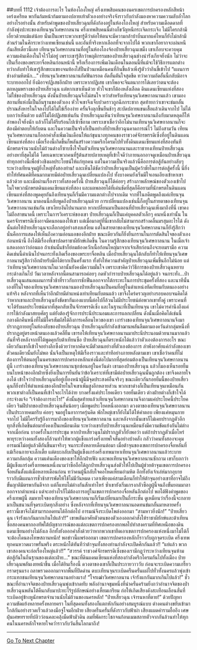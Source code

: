 ##บทที่ 1112 เจ้าต้องการอะไร
ในห้องโถงใหญ่ ครึ่งเทพสิบคนของนครเขตการปกครองหลักสีหน้าเคร่งเครียด พากันก้มหน้าก้มตามองปลายเท้าตัวเองอย่างจริงจังราวกับกำลังมองหาความความลับล้ำโลกอย่างไรอย่างนั้น
สำหรับคำพูดของป๋ายเสี่ยวฉุนที่ดังก้องอยู่ในห้องโถงใหญ่ สำหรับความเดือดดาลที่กำลังพุ่งปะทะของเทียนจุนวิเศษกาลนาน ครึ่งเทพสิบคนนี้ต่างก็ขวัญหนีกระเจิดกระเจิง ไม่มีใครกล้ามีเอี่ยวด้วยแม้แต่น้อย
นั่นเป็นเพราะพวกเขารู้ดีว่าต่อให้ตนจะมีความกล้าบ้าบิ่นมากแค่ไหนก็ยังไม่กล้ามีส่วนร่วมในศึกระหว่างเทพเซียนเช่นนี้ และอันที่จริงหากเลือกที่จะจากไปได้ พวกเขาก็อยากจะเผ่นหนีกันเสียเดี๋ยวนี้เลย
เทียนจุนวิเศษกาลนานที่อยู่ในห้องโถงจ้องป๋ายเสี่ยวฉุนเขม็ง เขาเกือบจะควบคุมความแค้นเคืองในใจไว้ไม่อยู่ เพราะเขารู้สึกว่าพฤติกรรมของป๋ายเสี่ยวฉุนช่างน่ารังเกียจยิ่งนัก
ไม่ว่าจะเป็นเรื่องของพระยาจื่อหลินก่อนหน้านี้ หรือเรื่องการเพิ่มเงินเดือนในตอนนี้ที่แม้จะใช้วิธีการแตกต่าง ทว่ากลับทำให้เขารู้สึกขยะแขยงจนท้องไส้ปั่นป่วนเหมือนคนที่กินขี้แล้วเพิ่งรู้ตัวว่ากินขี้เข้าไป
“แผนการช่างอำมหิตนัก...” เทียนจุนวิเศษกาลนานกัดฟันกรอด อัดอั้นตันใจสุดขีด ทว่าความอัดอั้นนี้กลับมิอาจระบายออกไป ยิ่งมิอาจปฏิเสธอีกฝ่าย เพราะหากปฏิเสธ เขาก็พอจะจินตนาการได้เลยว่าตนจะต้องตกหลุมพรางของป๋ายเสี่ยวฉุน แต่หากเขาเห็นด้วย หัวใจเขาก็ต้องหลั่งเลือด ดินแดนเซียนแห่งที่สองไม่ใช่ของป๋ายเสี่ยวฉุน ดังนั้นป๋ายเสี่ยวฉุนจึงไม่สนใจ ทว่าสำหรับเทียนจุนวิเศษกาลนานแล้ว เขามองสถานที่แห่งนี้เป็นถิ่นฐานของตัวเอง หัวใจเขาจึงเจ็บปวดราวถูกฉีกกระชาก
สุดท้ายกว่าเขาจะข่มกลั้นปราณสังหารในใจลงไปได้ไม่ใช่เรื่องง่าย ครั้นจึงลุกขึ้นยืนช้าๆ สะบัดปลายแขนเสื้อแล้วเดินจากไป ไม่ได้บอกว่าเห็นด้วย แต่ก็ไม่ได้ปฏิเสธเช่นกัน ป๋ายเสี่ยวฉุนเห็นว่าเทียนจุนวิเศษกาลนานถึงกับมาดหลุดก็ให้ลำพองใจยิ่งนัก แล้วก็ไม่ได้รีบร้อนไปเซ้าซี้ถาม เพราะเขาเชื่อว่าอีกไม่นานเทียนจุนวิเศษกาลนานก็จะต้องมีคำตอบให้กับตน
และในความเป็นจริงก็เป็นอย่างที่ป๋ายเสี่ยวฉุนคาดการณ์ไว้ ไม่ถึงสามวัน เทียนจุนวิเศษกาลนานก็ออกคำสั่งเพิ่มเงินเดือนให้แก่ขุนนางทุกคนของราชวงศ์จักรพรรดิเซิ่งที่อยู่ในดินแดนเซียนแห่งที่สอง
เมื่อเรื่องนี้เกิดขึ้นก็พลันสร้างความครึกโครมไปทั่วทั้งดินแดนเซียนแห่งที่สองทันที นักพรตจำนวนนับไม่ถ้วนต่างก็ซาบซึ้งใจในตัวเทียนจุนวิเศษกาลนานและราชาทงเทียนป๋ายเสี่ยวฉุนอย่างหาที่สุดไม่ได้ โดยเฉพาะพวกคนที่รู้ต้นสายปลายเหตุที่เข้าใจดีว่าภายนอกอาจดูเหมือนป๋ายเสี่ยวฉุนทำทุกอย่างนี้เพื่อช่วงชิงผลประโยชน์ให้แก่ทุกคน แต่ในความเป็นจริงแล้วนี่คือการต่อสู้กันอย่างลับๆ ระหว่างเทียนจุนผู้ยิ่งใหญ่ทั้งสองท่าน!
และเห็นได้ชัดว่าป๋ายเสี่ยวฉุนเป็นผู้คว้าชัยในการต่อสู้ครั้งนี้ นี่ยิ่งทำให้ทัศนคติที่คนมากมายมีต่อป๋ายเสี่ยวฉุนเปลี่ยนแปลงไป ทั้งบางคนยังเริ่มมีใจเอนเอียงเข้าหาเขาแล้วด้วย
และเมื่อผ่านเรื่องราวทั้งสองครั้งนี้ ป๋ายเสี่ยวฉุนก็ได้ค่อยๆ สร้างภาพลักษณ์ของตัวเองเข้าไปในใจพวกนักพรตดินแดนเซียนแห่งที่สอง และผลพลอยได้ที่เด่นชัดที่สุดก็คือยามที่นักพรตในดินแดนเซียนแห่งที่สองพูดคุยกันถึงเทียนจุนก็เริ่มมีความแตกต่างไปจากเดิม จากที่ในอดีตพูดถึงแค่เทียนจุนวิเศษกาลนาน มาตอนนี้กลับพูดถึงป๋ายเสี่ยวฉุนด้วย
การเปลี่ยนแปลงเช่นนี้ก็อยู่ในสายตาของเทียนจุนวิเศษกาลนานเช่นกัน เขาเงียบงันไปนานมาก หากเปลี่ยนมาเป็นตอนที่ป๋ายเสี่ยวฉุนเพิ่งมาถึงที่นี่ เขาคงไม่ถือสาขนาดนี้ เพราะในการวิเคราะห์ของเขา ป๋ายเสี่ยวฉุนก็เป็นแค่บุคคลตัวเล็กๆ คนหนึ่งเท่านั้น ในนครจักรพรรดิเซิ่งอาจมีคนยอมลงให้เขา แต่เมื่อมาอยู่ที่นี่เขากลับไม่สามารถสร้างคลื่นมรสุมอะไรได้
ดังนั้นต่อให้ป๋ายเสี่ยวฉุนจะเลือกอยู่อย่างสงบเสงี่ยม แต่ในสายตาของเทียนจุนวิเศษกาลนานก็ยังรู้สึกว่านั่นคือการแสดงให้เห็นถึงความอ่อนแอของอีกฝ่าย ขณะเดียวกันก็ยิ่งยืนกรานในการตัดสินใจของตัวเองก่อนหน้านี้ ถึงได้มีเรื่องที่เขาปลดราชาผียักษ์เกิดขึ้น ในความรู้สึกของเทียนจุนวิเศษกาลนาน ในเมื่อเจ้าแสดงออกว่าอ่อนแอ ถ้าเช่นนั้นข้าก็ย่อมต้องควักเนื้อก้อนใหญ่มาจากเจ้าเสียก่อนถึงจะยอมรามือ
ความคิดเช่นนี้ดำเนินไปจนกระทั่งเกิดเรื่องของพระยาจื่อหลิน เมื่อป๋ายเสี่ยวฉุนโต้กลับก็ทำให้เทียนจุนวิเศษกาลนานรู้สึกว่าอีกฝ่ายรับมือได้ยากเป็นครั้งแรก ทั้งยังให้ความสำคัญป๋ายเสี่ยวฉุนเพิ่มขึ้นอีกไม่น้อย แต่ว่าเทียนจุนวิเศษกาลนานในเวลานั้นยังคงมีความมั่นใจ เพราะเขาคิดว่าวิธีการของป๋ายเสี่ยวฉุนหยาบกระด้างเกินไป วันเวลาหลังจากนี้ตนสามารถค่อยๆ กดหัวกำราบป๋ายเสี่ยวฉุนได้อยู่แล้ว
จนกระทั่ง...ป๋ายเสี่ยวฉุนเสนอแผนการชั่วช้าที่ราวกับการชักฟืนออกจากใต้กระทะในการประชุมครั้งที่สอง และนาทีนั้นเองที่ในใจของเทียนจุนวิเศษกาลนานมองป๋ายเสี่ยวฉุนเป็นคนที่อยู่ในตำแหน่งทัดเทียมกับตนเองอย่างแท้จริง
หลังจากที่เห็นว่าอีกฝ่ายมีตำแหน่งเท่าเทียมกับตนแล้ว เขาจึงใคร่ครวญอย่างรอบคอบจนคิดได้ว่าหากเขาและป๋ายเสี่ยวฉุนยังขัดขากันเองแบบนี้ต่อไปก็ล้วนไม่มีประโยชน์ต่อพวกเขาทั้งคู่ เพราะคนที่จะได้รับผลประโยชน์มากที่สุดกลับเป็นจักรพรรดิเซิ่ง
และในฐานะที่เป็นเทียนจุน เขาไม่ควรคำนึงถึงแค่การใช้กำลังมาสยบศัตรู แต่ยังต้องรู้จักการประนีประนอมและการแลกเปลี่ยน ดังนั้นเมื่อคิดได้เช่นนี้ กลางดึกคืนหนึ่งที่ไม่มีใครสัมผัสได้ถึงการเคลื่อนไหวของเขา เงาร่างของเทียนจุนวิเศษกาลนานจึงมาปรากฏกายอยู่ในห้องลับของป๋ายเสี่ยวฉุน
ป๋ายเสี่ยวฉุนที่กำลังเข้าฌานพลันลืมตามองควันดำกลุ่มหนึ่งที่ปรากฏอยู่ตรงหน้าตนเองแล้วคลี่ยิ้ม เขารอให้เทียนจุนวิเศษกาลนานมาประนีประนอมด้วยนานมากแล้ว
อันที่จริงหลังจากที่ได้พูดคุยกับต้าเทียนซือ ป๋ายเสี่ยวฉุนก็ตระหนักได้แล้วว่าตัวเองต้องการอะไร ขณะเดียวกันเขาก็เข้าใจอย่างลึกซึ้งด้วยว่าหากคิดจะมีตัวตนอย่างที่ตัวเองต้องการ ลำพังอาศัยแค่กำลังของเขาตัวคนเดียวนั้นยังไม่พอ นั่นจึงเป็นเหตุให้มีเรื่องราวและท่าทีอย่างภายหลังตามเขา เขาเชื่อว่าคนที่ไม่ต้องการให้ตนอยู่ในนครเขตการปกครองหลักแห่งนี้ต่อไปมากที่สุดย่อมต้องเป็นเทียนจุนวิเศษกาลนานผู้นี้
เงาร่างของเทียนจุนวิเศษกาลนานซุกซ่อนอยู่ในควันดำ เขามองป๋ายเสี่ยวฉุน แล้วก็มองเห็นรอยยิ้มบนใบหน้าของอีกฝ่ายซึ่งยิ่งเป็นการยืนยันว่าข้อวิเคราะห์ที่เขามีต่อป๋ายเสี่ยวฉุนนั้นถูกต้อง เขาจึงคลายใจลงได้ เข้าใจว่าป๋ายเสี่ยวฉุนที่อยู่เบื้องหน้าผู้นี้มีจุดประสงค์อื่นจริงๆ ขณะเดียวกันรอยยิ้มนี้ของป๋ายเสี่ยวฉุนก็ยิ่งทำให้ตำแหน่งของอีกฝ่ายในใจเขาเพิ่มสูงอีกหลายส่วน
พวกเขาต่างก็เป็นเทียนจุนเหมือนกัน พวกเขาต่างก็เป็นคนที่เข้าใจอะไรได้ง่าย บางครั้งแค่ประโยคเดียว รอยยิ้มเดียว ต่างฝ่ายต่างก็เข้าใจได้กระจ่างแจ้ง
“เจ้าต้องการอะไร!” ดังนั้นสุดท้ายแล้วเทียนจุนวิเศษกาลนานจึงถามแค่ประโยคนี้ประโยคเดียว
ริมฝีปากของป๋ายเสี่ยวฉุนสั่นน้อยๆ เมื่อพูดประโยคหนึ่งออกมา ดวงตาของเทียนจุนวิเศษกาลนานเป็นประกายคมกริบ ค่อยๆ จมอยู่ในอาการครุ่นคิด พักใหญ่เขาก็ยังไม่ได้ให้คำตอบ เพียงแค่หมุนกายจากไป
ไม่มีใครรับรู้ถึงการมาถึงของเทียนจุนวิเศษกาลนาน และหลังจากนั้นเขาก็ไม่เคยปรากฏตัวอีก ทุกสิ่งที่เกิดขึ้นต่อมายังคงเป็นเหมือนเดิม ระหว่างเขากับป๋ายเสี่ยวฉุนเหมือนยังมีความขัดแย้งกันไม่ต่างจากเมื่อก่อน บางครั้งในการประชุม หากป๋ายเสี่ยวฉุนไม่ปรากฏตัวก็ยังพอว่า แต่ถ้าปรากฏตัวเมื่อไหร่ พายุระหว่างคนทั้งสองก็ล้วนทำให้พวกผู้แข็งแกร่งครึ่งเทพใจสั่นอย่างบ้าคลั่ง กลัวว่าคนทั้งสองจะคุมอารมณ์ไม่อยู่แล้วตีกันขึ้นมาจริงๆ
จนกระทั่งหลายเดือนต่อมา เมื่อต้าจุนของเขตการปกครองจื่อหลันที่แม้เรือนกายจะเล็กเตี้ย แต่ตบะกลับเป็นผู้แข็งแกร่งครึ่งเทพมาหาเทียนจุนวิเศษกาลนานแล้วระบายความกลัดกลุ้ม ความแค้นเคืองของเขาให้อีกฝ่ายฟัง และพอเทียนจุนวิเศษกาลนานซักถาม เขาก็บอกว่ามีผู้แข็งแกร่งครึ่งเทพคนหนึ่งนามว่าซือถือได้ถูกป๋ายเสี่ยวฉุนส่งตัวให้ไปเป็นผู้ช่วยต้าจุนเขตการปกครองจื่อหลันตั้งแต่เมื่อหลายเดือนก่อน
ทว่าคนผู้นี้กลับใจคอโหดเหี้ยมอำมหิต อีกทั้งยังเจ้าเล่ห์มากอุบายราวกับมีแผนการชั่วช้าสารพัดให้ใช้ไม่มีวันหมด เวลาเพียงแค่สามเดือนก็ทำให้ต้าจุนอย่างเขาที่อาจไม่ถึงขั้นญาติมิตรพากันตีจาก แต่ก็แทบไม่ต่างกันสักเท่าไหร่ ซ้ำเขายังเริ่มเกรงกลัวซือถูผู้นี้จนถึงขั้นยอมมาลาออกจากตำแหน่ง แต่จะอย่างไรก็ไม่ต้องการอยู่ในเขตการปกครองจื่อหลันอีกต่อไป
พอได้ฟังคำพูดของครึ่งเทพผู้นี้ ลมหายใจของเทียนจุนวิเศษกาลนานก็เริ่มเปลี่ยนมาเป็นถี่กระชั้น ดูเหมือนว่าเรื่องนี้จะกลายมาเป็นชนวนที่จุดระเบิดทุกสิ่งอย่าง ซึ่งหลังจากที่เทียนจุนวิเศษกาลนานอดทนข่มกลั้นมาหลายครั้ง คราวนี้เขาจึงไม่สามารถอดทนได้อีกต่อไป อารมณ์จึงระเบิดโพล่งออกมา
“สามหาวยิ่งนัก!”
“ป๋ายเสี่ยวฉุน เจ้ารังแกกันมากเกินไปแล้ว!!”
เขาพลันอาศัยตัวตนของตัวเองออกคำสั่งให้ราชาผียักษ์และต้าเทียนซือสองคนพากองทัพใต้บัญชาการณ์ของแต่ละเขตการปกครองยกพลไปทำสงครามที่ทิศเหนือของดินแดนเซียนอย่างไม่ลังเล อีกทั้งยังออกคำสั่งด้วยว่าหากพวกเขายึดเอาเขตการปกครองแห่งหนึ่งมาไม่ได้ก็จะต้องโดนลงโทษสถานหนัก!
พอข่าวนี้แพร่ออกมา เขตการปกครองหลักก็ราวกับถูกจุดระเบิด ครึ่งเทพทุกคนหวาดผวาพรั่นพรึง ตระหนักได้ทันทีว่าต้าจุนทั้งสองท่านกำลังจะเปิดศึกกันแล้ว!!
“แย่แล้ว พวกเขาสองคนจะก่อเรื่องใหญ่แล้ว!!”
“สวรรค์ ราชวงศ์จักรพรรดิเซิ่งของเรามีกฎว่าระหว่างเทียนจุนห้ามต่อสู้กันในถิ่นฐานของแต่ละฝ่าย...”
ขณะที่ดินแดนเซียนแห่งที่สองกำลังครึกโครมกันไปทั้งเมือง ป๋ายเสี่ยวฉุนพลันเงยหน้าขึ้น เมื่อได้ยินเรื่องนี้ ดวงตาของเขาก็เป็นประกายวาววับ ก่อนจะระเบิดความเกรี้ยวกราดรุนแรง ถลาพรวดออกมาจากพื้นที่ปิดด่าน ตบะเทียนจุนระเบิดครืนครั่นแผ่ไปทั่วทั้งนครแล้วพุ่งเข้ากระแทกชนเทียนจุนวิเศษกาลนานอย่างแรง!
“โจรเฒ่าวิเศษกาลนาน เจ้ารังแกกันมากเกินไปแล้ว!”
ชั่วขณะที่อำนาจจิตของป๋ายเสี่ยวฉุนพุ่งเข้ากดทับ พลังอำนาจขุมหนึ่งที่น่าครั่นคร้ามยิ่งกว่าอำนาจจิตของป๋ายเสี่ยวฉุนพลันโต้คืนกลับมาปะทะไร้รูปลักษณ์อย่างเหี้ยมเกรียม ก่อให้เกิดเสียงดังสะเทือนเลือนลั่นที่ระเบิดอยู่ข้างหูนักพรตจำนวนนับไม่ถ้วนของนครหลัก!
“ป๋ายเสี่ยวฉุน เจ้ารนหาที่ตาย!”
ด้วยปัญหาความขัดแย้งหลายครั้งหลายครา ในที่สุดคนทั้งสองก็แตกหักกันอย่างสมบูรณ์แบบ ต่างคนต่างขยับเข้ามาใกล้กันอย่างรวดเร็วแล้วลงมือจู่โจมอีกฝ่าย เสียงครืนครั่นที่ดังราวกับฟ้าผ่า เสียงแผดคำรามอื้ออึง เศษฝุ่นเศษทรายที่ปลิวว่อนคละคลุ้งมืดฟ้ามัวดิน ลมที่พัดกระโชกจนก้อนเมฆสลายตัวจากกันล้วนทำให้ทุกคนในนครหลักใจหายใจคว่ำราวกับวันสิ้นโลกมาถึง!


------


[Go To Next Chapter]( ./85.md)